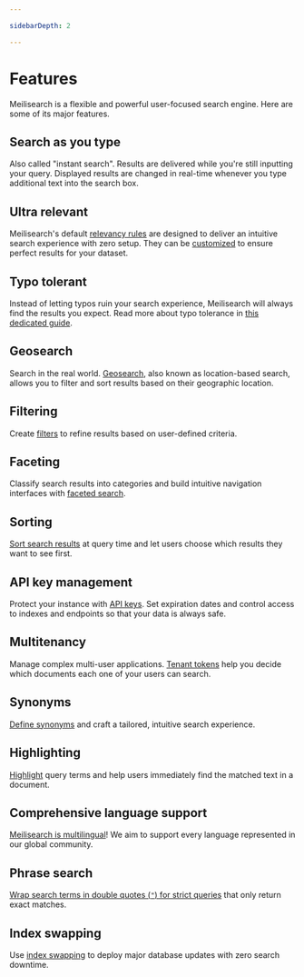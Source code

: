 ```yaml
---

sidebarDepth: 2

---
```


# Features

Meilisearch is a flexible and powerful user-focused search engine. Here are some of its major features.

## Search as you type

Also called "instant search". Results are delivered while you're still inputting your query. Displayed results are changed in real-time whenever you type additional text into the search box.

## Ultra relevant

Meilisearch's default [relevancy rules](/learn/core_concepts/relevancy.md) are designed to deliver an intuitive search experience with zero setup. They can be [customized](/reference/api/settings.md#ranking-rules) to ensure perfect results for your dataset.

## Typo tolerant

Instead of letting typos ruin your search experience, Meilisearch will always find the results you expect. Read more about typo tolerance in [this dedicated guide](/learn/configuration/typo_tolerance.md).

## Geosearch

Search in the real world. [Geosearch](/learn/advanced/geosearch.md), also known as location-based search, allows you to filter and sort results based on their geographic location.

## Filtering

Create [filters](/learn/advanced/filtering_and_faceted_search.md) to refine results based on user-defined criteria.

## Faceting

Classify search results into categories and build intuitive navigation interfaces with [faceted search](/learn/advanced/filtering_and_faceted_search.md).

## Sorting

[Sort search results](/learn/advanced/sorting.md) at query time and let users choose which results they want to see first.

## API key management

Protect your instance with [API keys](/learn/security/master_api_keys.md). Set expiration dates and control access to indexes and endpoints so that your data is always safe.

## Multitenancy

Manage complex multi-user applications. [Tenant tokens](/learn/security/tenant_tokens.md) help you decide which documents each one of your users can search.

## Synonyms

[Define synonyms](/learn/configuration/synonyms.md) and craft a tailored, intuitive search experience.

## Highlighting

[Highlight](/reference/api/search.md#attributes-to-highlight) query terms and help users immediately find the matched text in a document.

## Comprehensive language support

[Meilisearch is multilingual](/learn/what_is_meilisearch/language.md)! We aim to support every language represented in our global community.

## Phrase search

[Wrap search terms in double quotes (`"`) for strict queries](/reference/api/search.md#phrase-search) that only return exact matches.

## Index swapping

Use [index swapping](/learn/core_concepts/indexes.md#swapping-indexes) to deploy major database updates with zero search downtime.
